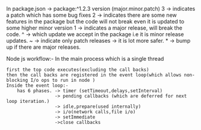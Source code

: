 In package.json ->
package:^1.2.3 version (major.minor.patch)
    3 -> indicates a patch which has some bug fixes
    2 -> indicates there are some new features in the package but the code will not break even it is updated to some higher minor version
    1 -> indicates a major release, will break the code.
    ^ -> which update we accept in the package i.e it is minor release updates.
    ~ -> indicate only patch releases -> it is lot more safer.
    * -> bump up if there are major releases.

Node js workflow:-
In the main process which is a single thread

    first the top code executes(excluding the call backs)
    then the call backs are registered in the event loop(which allows non-blocking I/o ops to run in node )
    Inside the event loop:-
        has 6 phases. -> timer (setTimeout,delays,setInterval)
                      -> pending callbacks (which are deferred for next loop iteration.)
                      -> idle,prepare(used internally)
                      -> i/o(network calls,file i/o)
                      -> setImmediate
                      ->close callbacks